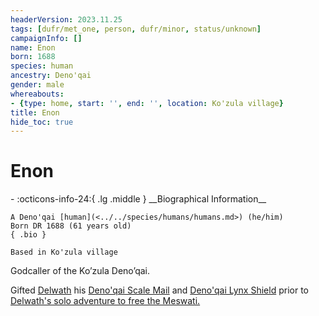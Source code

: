 ```yaml
---
headerVersion: 2023.11.25
tags: [dufr/met_one, person, dufr/minor, status/unknown]
campaignInfo: []
name: Enon
born: 1688
species: human
ancestry: Deno'qai
gender: male
whereabouts:
- {type: home, start: '', end: '', location: Ko'zula village}
title: Enon
hide_toc: true
---
```

# Enon
<div class="grid cards ext-narrow-margin ext-one-column" markdown>
- :octicons-info-24:{ .lg .middle } __Biographical Information__

    A Deno'qai [human](<../../species/humans/humans.md>) (he/him)  
    Born DR 1688 (61 years old)  
    { .bio }

    Based in Ko'zula village
</div>


Godcaller of the Ko’zula Deno’qai. 

Gifted [Delwath](<../pcs/dunmar-fellowship/delwath.md>) his [Deno'qai Scale Mail](<../../campaigns/dunmari-frontier/treasure/treasure-from-solo-adventures/deno-qai-scale-mail.md>) and [Deno'qai Lynx Shield](<../../campaigns/dunmari-frontier/treasure/treasure-from-solo-adventures/deno-qai-lynx-shield.md>) prior to [Delwath's solo adventure to free the Meswati.](<../../campaigns/dunmari-frontier/session-notes/session-53-dufr.md>)


